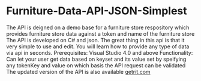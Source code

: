 # Furniture-Data-API-JSON-Simplest
The API is deigned on a demo base for a furniture store respository which provides furniture store data against a token and name of the furniture store
The API is developed on C# and json. The great thing in this api is that it very simple to use and edit. You will learn how to provide any type of data via api in seconds.
Prerequisites: Visual Studio 4.0 and above
Functionality: Can let your user get data based on keyset and its value set by speifying any tokenKey and value on which basis the API request can be validated
The updated version of the API is also available <a href='https://getrit.com'>getrit.com</a>
